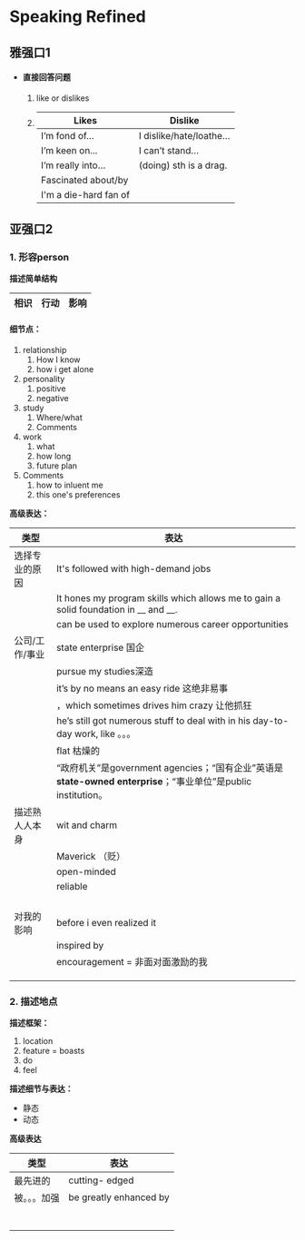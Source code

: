# Speaking Refined

## 雅强口1

+ #### 直接回答问题

  1. like or dislikes
  2. | Likes                 | Dislike                |
      | --------------------- | ---------------------- |
      | I’m fond of…          | I dislike/hate/loathe… |
      | I’m keen on...        | I can’t stand…         |
      | I’m really into…      | (doing) sth is a drag. |
      | Fascinated about/by   |                        |
      | I'm a die-hard fan of |                        |



## 亚强口2

### 1. 形容person

**描述简单结构**

| 相识 | 行动 | 影响 |
| ---- | ---- | ---- |

#### 细节点：

1. relationship
   1. How I know
   2. how i get alone
2. personality
   1. positive
   2. negative
3. study
   1. Where/what
   2. Comments
4. work
   1. what
   2. how long
   3. future plan
5. Comments
   1. how to inluent me
   2. this one's preferences

**高级表达：**

| 类型           | 表达                                                         |
| -------------- | ------------------------------------------------------------ |
| 选择专业的原因 | It's followed with high-demand jobs                          |
|                | It hones my program skills which allows me to gain a solid foundation in __ and __. |
|                | can be used to explore numerous career opportunities         |
| 公司/工作/事业 | state enterprise 国企                                        |
|                | pursue my studies深造                                        |
|                | it’s by no means an easy ride  这绝非易事                    |
|                | ，which sometimes drives him crazy 让他抓狂                  |
|                | he’s still got numerous stuff to deal with in his day-to-day work, like 。。。 |
|                | flat 枯燥的                                                  |
|                | “政府机关”是government agencies；“国有企业”英语是**state-owned enterprise**；“事业单位”是public institution。 |
| 描述熟人人本身 | wit and charm                                                |
|                | Maverick （贬）                                              |
|                | open-minded                                                  |
|                | reliable                                                     |
|                |                                                              |
|                |                                                              |
|                |                                                              |
|                |                                                              |
| 对我的影响     | before i even realized it                                    |
|                | inspired by                                                  |
|                | encouragement = 非面对面激励的我                             |
|                |                                                              |
|                |                                                              |
|                |                                                              |

### 2. 描述地点

**描述框架：**

1. location
2. feature = boasts
3. do
4. feel

**描述细节与表达：**

+ 静态
+ 动态

**高级表达**

| 类型         | 表达                   |
| ------------ | ---------------------- |
| 最先进的     | cutting- edged         |
| 被。。。加强 | be greatly enhanced by |
|              |                        |
|              |                        |
|              |                        |
|              |                        |
|              |                        |
|              |                        |
|              |                        |

